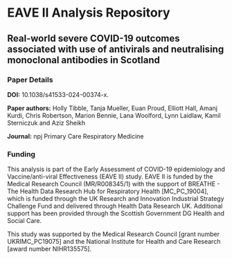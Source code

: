 # EAVE II Analysis Repository
## Real-world severe COVID-19 outcomes associated with use of antivirals and neutralising monoclonal antibodies in Scotland

### Paper Details
**DOI:**  10.1038/s41533-024-00374-x.

**Paper authors:**  Holly Tibble, Tanja Mueller, Euan Proud, Elliott Hall, Amanj Kurdi, Chris Robertson, Marion Bennie, Lana Woolford, Lynn Laidlaw, Kamil Sterniczuk and Aziz Sheikh

**Journal:** npj Primary Care Respiratory Medicine 


### Funding
This analysis is part of the Early Assessment of COVID-19 epidemiology and Vaccine/anti-viral Effectiveness (EAVE II) study. EAVE II is funded by the Medical Research Council (MR/R008345/1) with the support of BREATHE - The Health Data Research Hub for Respiratory Health [MC_PC_19004], which is funded through the UK Research and Innovation Industrial Strategy Challenge Fund and delivered through Health Data Research UK. Additional support has been provided through the Scottish Government DG Health and Social Care.  

This study was supported by the Medical Research Council [grant number UKRIMC_PC19075] and the National Institute for Health and Care Research [award number NIHR135575].
